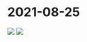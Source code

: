 # 2021-08-25

<page-tags text="发布于：2021-08-25"></page-tags>


<image-container>
  <img preview="0" src="http://wangleant.com/turtle-source/IMG_20210825_083357.jpg"/>
</image-container>
<image-container>
  <img preview="0" src="http://wangleant.com/turtle-source/IMG_20210825_083401.jpg"/>
</image-container>